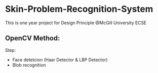 # Skin-Problem-Recognition-System
This is one year project for Design Principle @McGill University ECSE



## OpenCV Method:
Step:
  - Face detetcion (Haar Detector & LBP Detector)
  - Blob recognition
